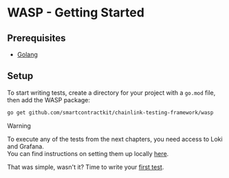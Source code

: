 # WASP - Getting Started

## Prerequisites
* [Golang](https://go.dev/doc/install)

## Setup
To start writing tests, create a directory for your project with a `go.mod` file, then add the WASP package:

```bash
go get github.com/smartcontractkit/chainlink-testing-framework/wasp
```

> [!WARNING]  
> To execute any of the tests from the next chapters, you need access to Loki and Grafana.  
> You can find instructions on setting them up locally [here](./how-to/start_local_observability_stack.md).

That was simple, wasn't it? Time to write your [first test](./first_test.md).